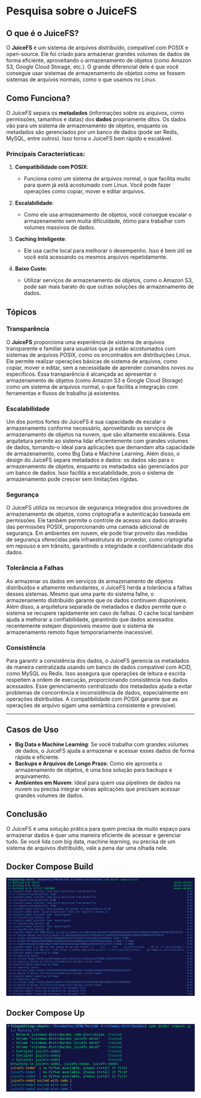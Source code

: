 # Pesquisa sobre o JuiceFS

## O que é o JuiceFS?

O **JuiceFS** é um sistema de arquivos distribuído, compatível com POSIX e open-source. Ele foi criado para armazenar grandes volumes de dados de forma eficiente, aproveitando o armazenamento de objetos (como Amazon S3, Google Cloud Storage, etc.). O grande diferencial dele é que você consegue usar sistemas de armazenamento de objetos como se fossem sistemas de arquivos normais, como o que usamos no Linux.

## Como Funciona?

O JuiceFS separa os **metadados** (informações sobre os arquivos, como permissões, tamanhos e datas) dos **dados** propriamente ditos. Os dados vão para um sistema de armazenamento de objetos, enquanto os metadados são gerenciados por um banco de dados (pode ser Redis, MySQL, entre outros). Isso torna o JuiceFS bem rápido e escalável.

### Principais Características:

1. **Compatibilidade com POSIX**:
   - Funciona como um sistema de arquivos normal, o que facilita muito para quem já está acostumado com Linux. Você pode fazer operações como copiar, mover e editar arquivos.

2. **Escalabilidade**:
   - Como ele usa armazenamento de objetos, você consegue escalar o armazenamento sem muita dificuldade, ótimo para trabalhar com volumes massivos de dados.

3. **Caching Inteligente**:
   - Ele usa cache local para melhorar o desempenho. Isso é bem útil se você está acessando os mesmos arquivos repetidamente.

4. **Baixo Custo**:
   - Utilizar serviços de armazenamento de objetos, como o Amazon S3, pode sair mais barato do que outras soluções de armazenamento de dados.

## Tópicos

### **Transparência**

O **JuiceFS** proporciona uma experiência de sistema de arquivos transparente e familiar para usuários que já estão acostumados com sistemas de arquivos POSIX, como os encontrados em distribuições Linux. Ele permite realizar operações básicas de sistema de arquivos, como copiar, mover e editar, sem a necessidade de aprender comandos novos ou específicos. Essa transparência é alcançada ao apresentar o armazenamento de objetos (como Amazon S3 e Google Cloud Storage) como um sistema de arquivos normal, o que facilita a integração com ferramentas e fluxos de trabalho já existentes.

### **Escalabilidade**

Um dos pontos fortes do JuiceFS é sua capacidade de escalar o armazenamento conforme necessário, aproveitando os serviços de armazenamento de objetos na nuvem, que são altamente escaláveis. Essa arquitetura permite ao sistema lidar eficientemente com grandes volumes de dados, tornando-o ideal para aplicações que demandam alta capacidade de armazenamento, como Big Data e Machine Learning. Além disso, o design do JuiceFS separa metadados e dados: os dados vão para o armazenamento de objetos, enquanto os metadados são gerenciados por um banco de dados. Isso facilita a escalabilidade, pois o sistema de armazenamento pode crescer sem limitações rígidas.

### **Segurança**

O JuiceFS utiliza os recursos de segurança integrados dos provedores de armazenamento de objetos, como criptografia e autenticação baseada em permissões. Ele também permite o controle de acesso aos dados através das permissões POSIX, proporcionando uma camada adicional de segurança. Em ambientes em nuvem, ele pode tirar proveito das medidas de segurança oferecidas pela infraestrutura do provedor, como criptografia em repouso e em trânsito, garantindo a integridade e confidencialidade dos dados.

### **Tolerância a Falhas**

Ao armazenar os dados em serviços de armazenamento de objetos distribuídos e altamente redundantes, o JuiceFS herda a tolerância a falhas desses sistemas. Mesmo que uma parte do sistema falhe, o armazenamento distribuído garante que os dados continuem disponíveis. Além disso, a arquitetura separada de metadados e dados permite que o sistema se recupere rapidamente em caso de falhas. O cache local também ajuda a melhorar a confiabilidade, garantindo que dados acessados recentemente estejam disponíveis mesmo que o sistema de armazenamento remoto fique temporariamente inacessível.

### **Consistência**

Para garantir a consistência dos dados, o JuiceFS gerencia os metadados de maneira centralizada usando um banco de dados compatível com ACID, como MySQL ou Redis. Isso assegura que operações de leitura e escrita respeitem a ordem de execução, proporcionando consistência nos dados acessados. Esse gerenciamento centralizado dos metadados ajuda a evitar problemas de concorrência e inconsistência de dados, especialmente em operações distribuídas. A compatibilidade com POSIX garante que as operações de arquivo sigam uma semântica consistente e previsível.

---

## Casos de Uso

- **Big Data e Machine Learning**: Se você trabalha com grandes volumes de dados, o JuiceFS ajuda a armazenar e acessar esses dados de forma rápida e eficiente.
- **Backups e Arquivos de Longo Prazo**: Como ele aproveita o armazenamento de objetos, é uma boa solução para backups e arquivamento.
- **Ambientes em Nuvem**: Ideal para quem usa pipelines de dados na nuvem ou precisa integrar várias aplicações que precisam acessar grandes volumes de dados.

## Conclusão

O JuiceFS é uma solução prática para quem precisa de muito espaço para armazenar dados e quer uma maneira eficiente de acessar e gerenciar tudo. Se você lida com big data, machine learning, ou precisa de um sistema de arquivos distribuído, vale a pena dar uma olhada nele.

## Docker Compose Build
![Build](img/docker-compose-build.png)

## Docker Compose Up
![UP](img/docker-compose-up.png)

